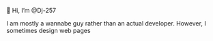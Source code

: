 👋 Hi, I’m @Dj-257

I am mostly a wannabe guy rather than an actual developer.
However, I sometimes design web pages <br>


<!---
Dj-257/Dj-257 is a ✨ special ✨ repository because its `README.md` (this file) appears on your GitHub profile.
You can click the Preview link to take a look at your changes.
--->
